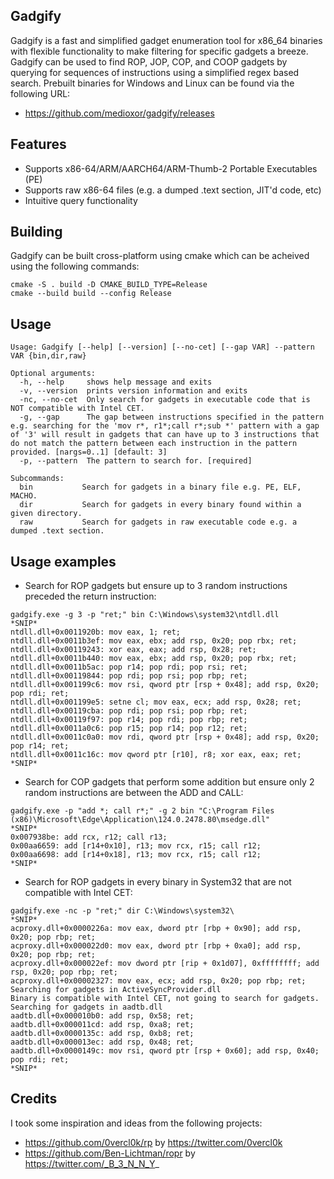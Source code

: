 ## Gadgify

Gadgify is a fast and simplified gadget enumeration tool for x86_64
binaries with flexible functionality to make filtering for specific gadgets
a breeze. Gadgify can be used to find ROP, JOP, COP, and COOP gadgets by querying
for sequences of instructions using a simplified regex based search. Prebuilt binaries
for Windows and Linux can be found via the following URL:
- https://github.com/medioxor/gadgify/releases

## Features
- Supports x86-64/ARM/AARCH64/ARM-Thumb-2 Portable Executables (PE)
- Supports raw x86-64 files (e.g. a dumped .text section, JIT'd code, etc)
- Intuitive query functionality

## Building
Gadgify can be built cross-platform using cmake which can be acheived using the following commands:
```
cmake -S . build -D CMAKE_BUILD_TYPE=Release
cmake --build build --config Release
```

## Usage
```
Usage: Gadgify [--help] [--version] [--no-cet] [--gap VAR] --pattern VAR {bin,dir,raw}

Optional arguments:
  -h, --help     shows help message and exits
  -v, --version  prints version information and exits
  -nc, --no-cet  Only search for gadgets in executable code that is NOT compatible with Intel CET.
  -g, --gap      The gap between instructions specified in the pattern e.g. searching for the 'mov r*, r1*;call r*;sub *' pattern with a gap of '3' will result in gadgets that can have up to 3 instructions that do not match the pattern between each instruction in the pattern provided. [nargs=0..1] [default: 3]
  -p, --pattern  The pattern to search for. [required]

Subcommands:
  bin           Search for gadgets in a binary file e.g. PE, ELF, MACHO.
  dir           Search for gadgets in every binary found within a given directory.
  raw           Search for gadgets in raw executable code e.g. a dumped .text section.
```

## Usage examples
- Search for ROP gadgets but ensure up to 3 random instructions preceded the return instruction:
```
gadgify.exe -g 3 -p "ret;" bin C:\Windows\system32\ntdll.dll
*SNIP*
ntdll.dll+0x0011920b: mov eax, 1; ret;
ntdll.dll+0x0011b3ef: mov eax, ebx; add rsp, 0x20; pop rbx; ret;
ntdll.dll+0x00119243: xor eax, eax; add rsp, 0x28; ret;
ntdll.dll+0x0011b440: mov eax, ebx; add rsp, 0x20; pop rbx; ret;
ntdll.dll+0x0011b5ac: pop r14; pop rdi; pop rsi; ret;
ntdll.dll+0x00119844: pop rdi; pop rsi; pop rbp; ret;
ntdll.dll+0x001199c6: mov rsi, qword ptr [rsp + 0x48]; add rsp, 0x20; pop rdi; ret;
ntdll.dll+0x001199e5: setne cl; mov eax, ecx; add rsp, 0x28; ret;
ntdll.dll+0x00119cba: pop rdi; pop rsi; pop rbp; ret;
ntdll.dll+0x00119f97: pop r14; pop rdi; pop rbp; ret;
ntdll.dll+0x0011a0c6: pop r15; pop r14; pop r12; ret;
ntdll.dll+0x0011c0a0: mov rdi, qword ptr [rsp + 0x48]; add rsp, 0x20; pop r14; ret;
ntdll.dll+0x0011c16c: mov qword ptr [r10], r8; xor eax, eax; ret;
*SNIP*
```
- Search for COP gadgets that perform some addition but ensure only 2 random instructions are between the ADD and CALL:
```
gadgify.exe -p "add *; call r*;" -g 2 bin "C:\Program Files (x86)\Microsoft\Edge\Application\124.0.2478.80\msedge.dll"
*SNIP*
0x007938be: add rcx, r12; call r13;
0x00aa6659: add [r14+0x10], r13; mov rcx, r15; call r12;
0x00aa6698: add [r14+0x18], r13; mov rcx, r15; call r12;
*SNIP*
```
- Search for ROP gadgets in every binary in System32 that are not compatible with Intel CET:
```
gadgify.exe -nc -p "ret;" dir C:\Windows\system32\
*SNIP*
acproxy.dll+0x0000226a: mov eax, dword ptr [rbp + 0x90]; add rsp, 0x20; pop rbp; ret;
acproxy.dll+0x000022d0: mov eax, dword ptr [rbp + 0xa0]; add rsp, 0x20; pop rbp; ret;
acproxy.dll+0x000022ef: mov dword ptr [rip + 0x1d07], 0xffffffff; add rsp, 0x20; pop rbp; ret;
acproxy.dll+0x00002327: mov eax, ecx; add rsp, 0x20; pop rbp; ret;
Searching for gadgets in ActiveSyncProvider.dll
Binary is compatible with Intel CET, not going to search for gadgets.
Searching for gadgets in aadtb.dll
aadtb.dll+0x000010b0: add rsp, 0x58; ret;
aadtb.dll+0x000011cd: add rsp, 0xa8; ret;
aadtb.dll+0x0000135c: add rsp, 0xb8; ret;
aadtb.dll+0x000013ec: add rsp, 0x48; ret;
aadtb.dll+0x0000149c: mov rsi, qword ptr [rsp + 0x60]; add rsp, 0x40; pop rdi; ret;
*SNIP*
```

## Credits
I took some inspiration and ideas from the following projects:
- https://github.com/0vercl0k/rp by https://twitter.com/0vercl0k
- https://github.com/Ben-Lichtman/ropr by https://twitter.com/_B_3_N_N_Y_

